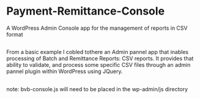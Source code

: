 Payment-Remittance-Console
==========================

A WordPress Admin Console app for the management of reports in CSV format

##

From a basic example I cobled tothere an Admin pannel app that inables processing of Batch and Remittance Reports: CSV reports.  It provides that ability to validate, and process some specific CSV files through an admin pannel plugin within WordPress using JQuery.

##

note: bvb-console.js will need to be placed in the wp-admin/js directory
